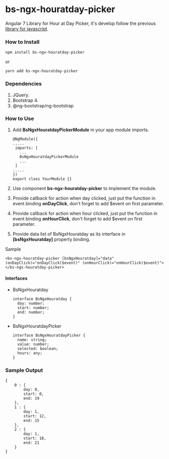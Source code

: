 # bs-ngx-houratday-picker
Angular 7 Library for Hour at Day Picker, it's develop follow the previous [library for javascript](https://github.com/verzth/range-hourday-picker.js).

### How to Install

```
npm install bs-ngx-houratday-picker
```
or
```
yarn add bs-ngx-houratday-picker
```

### Dependencies
1. JQuery.
2. Bootstrap 4.
3. @ng-bootstrap/ng-bootstrap

### How to Use
1. Add **BsNgxHouratdayPickerModule** in your app module imports.
   ```
   @NgModule({
   .....
    imports: [
      ...
      BsNgxHouratdayPickerModule
      ...
    ]
   .....
   })
   export class YourModule {}
   ```

2. Use component **bs-ngx-houratday-picker** to implement the module.
3. Provide callback for action when day clicked, just put
   the function in event binding **onDayClick**, don't forget to add $event on first parameter.
4. Provide callback for action when hour clicked, just put
   the function in event binding **onHourClick**, don't forget to add $event on first parameter.
5. Provide data list of BsNgxHouratday as its interface in **[bsNgxHouratday]** property binding.

Sample
   ```
   <bs-ngx-houratday-picker [bsNgxHouratday]="data" (onDayClick)="onDayClick($event)" (onHourClick)="onHourClick($event)"></bs-ngx-houratday-picker>
   ```

#### Interfaces

- BsNgxHouratday
  ```
  interface BsNgxHouratday {
    day: number;
    start: number;
    end: number;
  }
  ```
  
- BsNgxHouratdayPicker
  ```
  interface BsNgxHouratdayPicker {
    name: string;
    value: number;
    selected: boolean;
    hours: any;
  }
  ```
### Sample Output
```
{
    0 : {
        day: 0,
        start: 0,
        end: 19
    },
    1 : {
        day: 1,
        start: 12,
        end: 15
    },
    2 : {
        day: 1,
        start: 18,
        end: 21
    }
}
```
